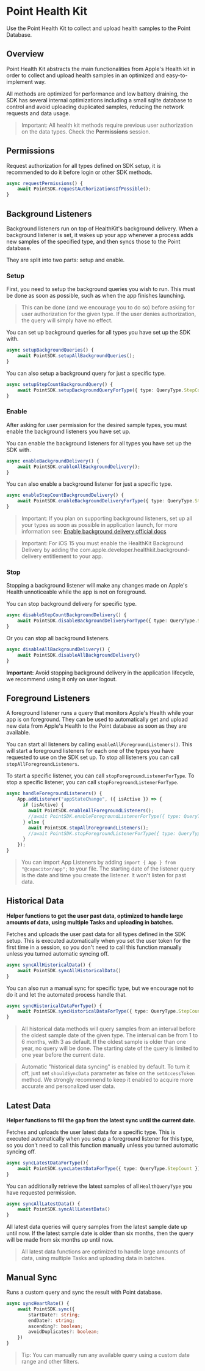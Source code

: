 # Point Health Kit

Use the Point Health Kit to collect and upload health samples to the Point Database.

## Overview

Point Health Kit abstracts the main functionalities from Apple's Health kit in order to collect and upload health samples in an optimized and easy-to-implement way.

All methods are optimized for performance and low battery draining, the SDK has several internal optimizations including a small sqlite database to control and avoid uploading duplicated samples, reducing the network requests and data usage.

> Important: All health kit methods require previous user authorization on the data types. Check the **Permissions** session.

## Permissions

Request authorization for all types defined on SDK setup, it is recommended to do it before login or other SDK methods.

```typescript
async requestPermissions() {
    await PointSDK.requestAuthorizationsIfPossible();
}
```

## Background Listeners

Background listeners run on top of HealthKit's background delivery. When a background listener is set, it wakes up your app whenever a process adds new samples of the specified type, and then syncs those to the Point database.

They are split into two parts: setup and enable.

### Setup

First, you need to setup the background queries you wish to run. This must be done as soon as possible, such as when the app finishes launching.

> This can be done (and we encourage you to do so) before asking for user authorization for the given type. If the user denies authorization, the query will simply have no effect.

You can set up background queries for all types you have set up the SDK with.

```typescript
async setupBackgroundQueries() {
    await PointSDK.setupAllBackgroundQueries();
}
```

You can also setup a background query for just a specific type.

```typescript
async setupStepCountBackgroundQuery() {
    await PointSDK.setupBackgroundQueryForType({ type: QueryType.StepCount });
}
```

### Enable

After asking for user permission for the desired sample types, you must enable the background listeners you have set up.

You can enable the background listeners for all types you have set up the SDK with.

```typescript
async enableBackgroundDelivery() {
    await PointSDK.enableAllBackgroundDelivery();
}
```

You can also enable a background listener for just a specific type.

```typescript
async enableStepCountBackgroundDelivery() {
    await PointSDK.enableBackgroundDeliveryForType({ type: QueryType.StepCount });
}
```

> Important: If you plan on supporting background listeners, set up all your types as soon as possible in application launch, for more information see: [Enable background delivery official docs](https://developer.apple.com/documentation/healthkit/hkhealthstore/1614175-enablebackgrounddelivery)

> Important: For iOS 15 you must enable the HealthKit Background Delivery by adding the com.apple.developer.healthkit.background-delivery entitlement to your app.

### Stop

Stopping a background listener will make any changes made on Apple's Health unnoticeable while the app is not on foreground.

You can stop background delivery for specific type.

```typescript
async disableStepCountBackgroundDelivery() {
    await PointSDK.disableBackgroundDeliveryForType({ type: QueryType.StepCount })
}
```

Or you can stop all background listeners.

```typescript
async disableAllBackgroundDelivery() {
    await PointSDK.disableAllBackgroundDelivery()
}
```

**Important:** Avoid stopping background delivery in the application lifecycle, we recommend using it only on user logout.

## Foreground Listeners

A foreground listener runs a query that monitors Apple's Health while your app is on foreground. They can be used to automatically get and upload new data from Apple's Health to the Point database as soon as they are available.

You can start all listeners by calling `enableAllForegroundListeners()`. This will start a foreground listeners for each one of the types you have requested to use on the SDK set up.
To stop all listeners you can call `stopAllForegroundListeners`.

To start a specific listener, you can call `stopForegroundListenerForType`.
To stop a specific listener, you can call `stopForegroundListenerForType`.

```typescript
async handleForegroundListeners() {
    App.addListener("appStateChange", ({ isActive }) => {
      if (isActive) {
        await PointSDK.enableAllForegroundListeners();
        //await PointSDK.enableForegroundListenerForType({ type: QueryType.StepCount })
      } else {
        await PointSDK.stopAllForegroundListeners();
        //await PointSDK.stopForegroundListenerForType({ type: QueryType.StepCount })
      }
    });
}
```

> You can import App Listeners by adding `import { App } from "@capacitor/app";` to your file.
> The starting date of the listener query is the date and time you create the listener. It won't listen for past data.

## Historical Data

**Helper functions to get the user past data, optimized to handle large amounts of data, using multiple Tasks and uploading in batches.**

Fetches and uploads the user past data for all types defined in the SDK setup. This is executed automatically when you set the user token for the first time in a session, so you don't need to call this function manually unless you turned automatic syncing off.

```typescript
async syncAllHistoricalData() {
    await PointSDK.syncAllHistoricalData()
}
```

You can also run a manual sync for specific type, but we encourage not to do it and let the automated process handle that.

```typescript
async syncHistoricalDataForType() {
    await PointSDK.syncHistoricalDataForType({ type: QueryType.StepCount })
}
```

> All historical data methods will query samples from an interval before the oldest sample date of the given type. The interval can be from 1 to 6 months, with 3 as default. If the oldest sample is older than one year, no query will be done. The starting date of the query is limited to one year before the current date.

> Automatic "historical data syncing" is enabled by default. To turn it off, just set `shouldSyncData` parameter as false on the `setAccessToken` method. We strongly recommend to keep it enabled to acquire more accurate and personalized user data.

## Latest Data

**Helper functions to fill the gap from the latest sync until the current date.**

Fetches and uploads the user latest data for a specific type. This is executed automatically when you setup a foreground listener for this type, so you don't need to call this function manually unless you turned automatic syncing off.

```typescript
async syncLatestDataForType(){
    await PointSDK.syncLatestDataForType({ type: QueryType.StepCount })
}
```

You can additionally retrieve the latest samples of all `HealthQueryType` you have requested permission.

```typescript
async syncAllLatestData() {
    await PointSDK.syncAllLatestData()
}
```

All latest data queries will query samples from the latest sample date up until now. If the latest sample date is older than six months, then the query will be made from six months up until now.

> All latest data functions are optimized to handle large amounts of data, using multiple Tasks and uploading data in batches.

## Manual Sync

Runs a custom query and sync the result with Point database.

```typescript
async syncHeartRate() {
    await PointSDK.sync({
        startDate?: string;
        endDate?: string;
        ascending?: boolean;
        avoidDuplicates?: boolean;
    })
}
```

> Tip: You can manually run any available query using a custom date range and other filters.
